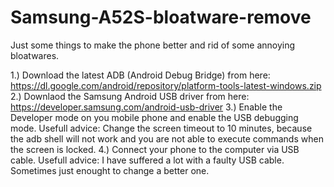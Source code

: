 # Samsung-A52S-bloatware-remove
Just some things to make the phone better and rid of some annoying bloatwares.


1.) Download the latest ADB (Android Debug Bridge) from here: https://dl.google.com/android/repository/platform-tools-latest-windows.zip
2.) Downlaod the Samsung Android USB driver from here: https://developer.samsung.com/android-usb-driver
3.) Enable the Developer mode on you mobile phone and enable the USB debugging mode.
  Usefull advice: Change the screen timeout to 10 minutes, because the adb shell will not work and you are not able to execute commands when the screen is locked.
4.) Connect your phone to the computer via USB cable.
  Usefull advice: I have suffered a lot with a faulty USB cable. Sometimes just enought to change a better one.
 
